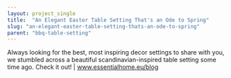 ```yaml
---
layout: project_single
title:  "An Elegant Easter Table Setting That's an Ode to Spring"
slug: "an-elegant-easter-table-setting-thats-an-ode-to-spring"
parent: "bbq-table-setting"
---
```

Always looking for the best, most inspiring decor settings to share with you, we stumbled across a beautiful scandinavian-inspired table setting some time ago. Check it out! | www.essentialhome.eu/blog